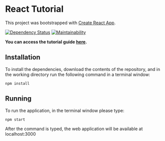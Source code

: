 # React Tutorial
This project was bootstrapped with [Create React App](https://github.com/facebookincubator/create-react-app).

[![Dependency Status](https://www.versioneye.com/user/projects/5ac17be30fb24f4489395ee6/badge.svg?style=flat-square)](https://www.versioneye.com/user/projects/5ac17be30fb24f4489395ee6)
[![Maintainability](https://api.codeclimate.com/v1/badges/c4da4a3602aa4f3db78b/maintainability)](https://codeclimate.com/github/psa95/React-Tutorial/maintainability)

**You can access the tutorial guide [here](https://medium.com/@soraroxas85_12585/react-router-webapp-setup-the-basics-473a27a9e2b6).**

## Installation

To install the dependencies, download the contents of the repository, and in the working directory run the following command in a terminal window:

```
npm install
```

## Running

To run the application, in the terminal window please type:

```
npm start
```

After the command is typed, the web application will be available at localhost:3000
